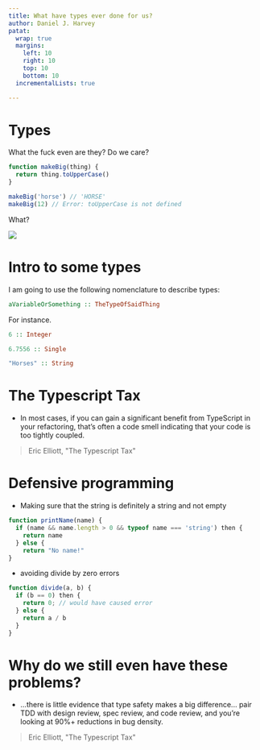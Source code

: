 ```yaml
---
title: What have types ever done for us?
author: Daniel J. Harvey
patat:
  wrap: true
  margins:
    left: 10
    right: 10
    top: 10
    bottom: 10
  incrementalLists: true

---
```


# Types

<!--
In which our hero talks
-->


What the fuck even are they? Do we care?

```javascript
function makeBig(thing) {
  return thing.toUpperCase()
}

makeBig('horse') // 'HORSE'
makeBig(12) // Error: toUpperCase is not defined
```

What?

![](javascript.jpg)

# Intro to some types

I am going to use the following nomenclature to describe types:

```haskell
aVariableOrSomething :: TheTypeOfSaidThing
```

For instance.

```haskell
6 :: Integer

6.7556 :: Single

"Horses" :: String
```

# The Typescript Tax

* In most cases, if you can gain a significant benefit from TypeScript in your refactoring, that’s often a code smell indicating that your code is too tightly coupled. 

> Eric Elliott, "The Typescript Tax"


# Defensive programming

* Making sure that the string is definitely a string and not empty

```javascript
function printName(name) {
  if (name && name.length > 0 && typeof name === 'string') then {
    return name
  } else {
    return "No name!"
}
```

* avoiding divide by zero errors

```javascript
function divide(a, b) {
  if (b == 0) then {
    return 0; // would have caused error
  } else {
    return a / b
  }
}
```

# Why do we still even have these problems?

* ...there is little evidence that type safety makes a big difference... pair TDD with design review, spec review, and code review, and you’re looking at 90%+ reductions in bug density.

> Eric Elliott, "The Typescript Tax"


